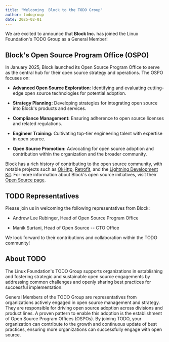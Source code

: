 ```yaml
---
title: "Welcoming  Block to the TODO Group"
author: todogroup
date: 2025-02-01
---
```

We are excited to announce that **Block Inc.** has joined the Linux Foundation's TODO Group as a General Member!

## Block's Open Source Program Office (OSPO)

In January 2025, Block launched its Open Source Program Office to serve as the central hub for their open source strategy and operations. The OSPO focuses on:

- **Advanced Open Source Exploration:** Identifying and evaluating cutting-edge open source technologies for potential adoption.

- **Strategy Planning:** Developing strategies for integrating open source into Block's products and services.

- **Compliance Management:** Ensuring adherence to open source licenses and related regulations.

- **Engineer Training:** Cultivating top-tier engineering talent with expertise in open source.

- **Open Source Promotion:** Advocating for open source adoption and contribution within the organization and the broader community.

Block has a rich history of contributing to the open source community, with notable projects such as [OkHttp](https://square.github.io/okhttp/), [Retrofit](https://square.github.io/retrofit/), and the [Lightning Development Kit](https://github.com/lightningdevkit). 
For more information about Block's open source initiatives, visit their [Open Source page](https://block.xyz/open-source).

## TODO Representatives

Please join us in welcoming the following representatives from Block:

- Andrew Lee Rubinger, Head of Open Source Program Office

- Manik Surtani, Head of Open Source -- CTO Office

We look forward to their contributions and collaboration within the TODO community!

## About TODO

The Linux Foundation's TODO Group supports organizations in establishing and fostering strategic and sustainable open source engagements by addressing common challenges and openly sharing best practices for successful implementation.

General Members of the TODO Group are representatives from organizations actively engaged in open source management and strategy. They are responsible for driving open source adoption across divisions and product lines. A proven pattern to enable this adoption is the establishment of Open Source Program Offices (OSPOs). 
By joining TODO, your organization can contribute to the growth and continuous update of best practices, ensuring more organizations can successfully engage with open source.
